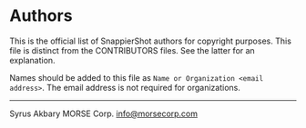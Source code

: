 # Authors

This is the official list of SnappierShot authors for copyright purposes.
This file is distinct from the CONTRIBUTORS files. See the latter for an explanation.

Names should be added to this file as `Name or Organization <email address>`.
The email address is not required for organizations.
__________________________________________________________________________________________
Syrus Akbary
MORSE Corp. <info@morsecorp.com>
